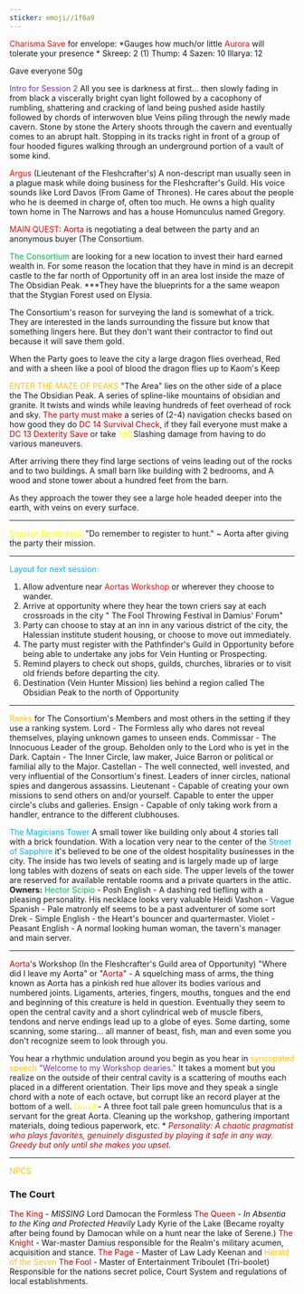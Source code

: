 ```yaml
---
sticker: emoji//1f6a9
---
```

<span style="color:#ff0000">Charisma Save</span> for envelope: *Gauges how much/or little <span style="color:#ff0000">Aurora</span> will tolerate your presence *
Skreep: 2 (1)
Thump: 4
Sazen: 10
Illarya: 12

Gave everyone 50g 

<span style="color:#7030a0">Intro for Session 2</span>
	All you see is darkness at first... then slowly fading in from black a viscerally bright cyan light followed by a cacophony of rumbling, shattering and cracking of land being pushed aside hastily followed by chords of interwoven blue Veins piling through the newly made cavern. 
	Stone by stone the Artery shoots through the cavern and eventually comes to an abrupt halt. 
	Stopping in its tracks right in front of a group of four hooded figures walking through an underground portion of a vault of some kind. 
	



<span style="color:#ff0000">Argus</span> (Lieutenant of the Fleshcrafter's)
	A non-descript man usually seen in a plague mask while doing business for the Fleshcrafter's Guild. His voice sounds like Lord Davos (From Game of Thrones). He cares about the people who he is deemed in charge of, often too much. 
	He owns a high quality town home in The Narrows and has a house Homunculus named Gregory. 

<span style="color:#ff0000">MAIN QUEST</span>: <span style="color:#c00000">Aorta</span> is negotiating a deal between the party and an anonymous buyer (The Consortium.  
 
<span style="color:#00b050">The Consortium</span> are looking for a new location to invest their hard earned wealth in. For some reason the location that they have in mind is an decrepit castle to the far north of Opportunity off in an area lost inside the maze of The Obsidian Peak. ***They have the blueprints for a the same weapon that the Stygian Forest used on Elysia.  

The Consortium's reason for surveying the land is somewhat of a trick. They are interested in the lands surrounding the fissure but know that something lingers here. But they don't want their contractor to find out because it will save them gold.

When the Party goes to leave the city a large dragon flies overhead, 
Red and with a sheen like a pool of blood the dragon flies up to Kaom's Keep


<span style="color:#ffc000">ENTER THE MAZE OF PEAKS</span>
	"The Area" lies on the other side of a place the The Obsidian Peak. A series of spline-like mountains of obsidian and granite. It twists and winds while leaving hundreds of feet overhead of rock and sky. 
	<span style="color:#c00000">The party must make</span> a series of (2-4) navigation checks based on how good they do <span style="color:#c00000">DC 14 Survival Check</span>, if they fail everyone must make a <span style="color:#c00000">DC 13 Dexterity Save</span> or take <span style="color:#ffff00">1d6</span> Slashing damage from having to do various maneuvers. 

After arriving there they find large sections of veins leading out of the rocks and to two buildings. A small barn like building with 2 bedrooms, and 
A wood and stone tower about a hundred feet from the barn. 

As they approach the tower they see a large hole headed deeper into the earth, with veins on every surface. 



---
<span style="color:#ffff00">Session Reminders: </span>
"Do remember to register to hunt." ~ Aorta after giving the party their mission. 


---
<span style="color:#00b0f0">Layout for next session: </span>
1. Allow adventure near <span style="color:#ff0000">Aortas Workshop</span> or wherever they choose to wander. 
2. Arrive at opportunity where they hear the town criers say at each crossroads in the city " The Fool Throwing Festival in Damius' Forum" 
3. Party can choose to stay at an inn in any various district of the city, the Halessian institute student housing, or choose to move out immediately. 
4. The party must register with the Pathfinder's Guild in Opportunity before being able to undertake any jobs for Vein Hunting or Prospecting. 
5. Remind players to check out shops, guilds, churches, libraries or to visit old friends before departing the city. 
6. Destination (Vein Hunter Mission) lies behind a region called The Obsidian Peak to the north of Opportunity 
---
<span style="color:#ffc000">Ranks</span> for The Consortium's Members and most others in the setting if they use a ranking system.
Lord - The Formless ally who dares not reveal themselves, playing unknown games to unseen ends. 
Commissar - The Innocuous Leader of the group. Beholden only to the Lord who is yet in the Dark. 
Captain - The Inner Circle, law maker, Juice Barron or political or familial ally to the Major. 
Castellan - The well connected, well invested, and very influential of the Consortium's finest. Leaders of inner circles, national spies and dangerous assassins. 
Lieutenant - Capable of creating your own missions to send others on and/or yourself. Capable to enter the upper circle's clubs and galleries. 
Ensign - Capable of only taking work from a handler, entrance to the different clubhouses. 

<span style="color:#00b0f0">The Magicians Tower</span>
	A small tower like building only about 4 stories tall with a brick foundation. With a location very near to the center of the <span style="color:#00b0f0">Street of Sapphire</span> it's believed to be one of the oldest hospitality businesses in the city. The inside has two levels of seating and is largely made up of large long tables with dozens of seats on each side. The upper levels of the tower are reserved for available rentable rooms and a private quarters in the attic.  
	**Owners:** 
	<span style="color:#00b050">Hector Scipio</span> - Posh English - A dashing red tiefling with a pleasing personality. His necklace looks very valuable 
	Heidi Vashon - Vague Spanish - Pale matronly elf seems to be a past adventurer of some sort
	Drek - Simple English - the Heart's bouncer and quartermaster. 
	Violet - Peasant English - A normal looking human woman, the tavern's manager and main server. 






---
<span style="color:#c00000">Aorta</span>'s Workshop (In the Fleshcrafter's Guild area of Opportunity)
"Where did I leave my Aorta" or "<span style="color:#c00000">Aorta</span>" - A squelching mass of arms, the thing known as Aorta has a pinkish red hue allover its bodies various and numbered joints. Ligaments, arteries, fingers, mouths, tongues and the end and beginning of this creature is held in question. Eventually they seem to open the central cavity and a short cylindrical web of muscle fibers, tendons and nerve endings lead up to a globe of eyes. Some darting, some scanning, some staring... all manner of beast, fish, man and even some you don't recognize seem to look through you. 

You hear a rhythmic undulation around you begin as you hear in <span style="color:#ffc000">syncopated speech</span> <span style="color:#7030a0">"Welcome to my Workshop dearies."</span> It takes a moment but you realize on the outside of their central cavity is a scattering of mouths each placed in a different orientation. Their lips move and they speak a single chord with a note of each octave, but corrupt like an record player at the bottom of a well. 
	<span style="color:#ffff00">Druzil</span> - A three foot tall pale green homunculus that is a servant for the great Aorta. Cleaning up the workshop, gathering important materials, doing tedious paperwork, etc. 
*<span style="color:#c00000"> *Personality: A chaotic pragmatist who plays favorites, genuinely disgusted by playing it safe in any way. Greedy but only until she makes you upset.* </span>

---
<span style="color:#ffc000">NPCS</span>

### The Court 
<span style="color:#c00000">The King</span> - *MISSING* Lord Damocan the Formless 
<span style="color:#c00000">The Queen</span> - *In Absentia to the King and Protected Heavily* Lady Kyrie of the Lake (Became royalty after being found by Damocan while on a hunt near the lake of Serene.)
<span style="color:#c00000">The Knight</span> - War-master Damius responsible for the Realm's military acumen, acquisition and stance. 
<span style="color:#c00000">The Page</span> - Master of Law Lady Keenan and <span style="color:#ffc000">Herald of the Seven</span>
<span style="color:#c00000">The Fool </span>- Master of Entertainment Triboulet (Tri-boolet) Responsible for the nations secret police, Court System and regulations of local establishments. 
